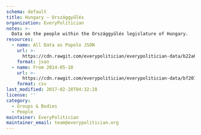 ```yaml
---
schema: default
title: Hungary — Országgyűlés
organization: EveryPolitician
notes: >-
  Data on the people within the Országgyűlés legislature of Hungary.
resources:
  - name: All Data as Popolo JSON
    url: >-
      https://cdn.rawgit.com/everypolitician/everypolitician-data/b22a68457a4c4a1e584ddc3149a37eb443fbd765/data/Hungary/Assembly/ep-popolo-v1.0.json
    format: json
  - name: From 2014-05-10
    url: >-
      https://cdn.rawgit.com/everypolitician/everypolitician-data/bf20753af8f1403bc46166d63be0c1ae3a816ea5/data/Hungary/Assembly/term-40.csv
    format: csv
last_modified: 2017-02-28T04:32:28
license: ''
category:
  - Groups & Bodies
  - People
maintainer: EveryPolitician
maintainer_email: team@everypolitician.org
---
```

